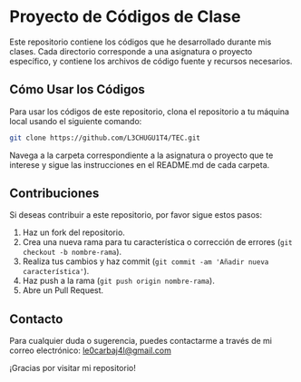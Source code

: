 


# Proyecto de Códigos de Clase

Este repositorio contiene los códigos que he desarrollado durante mis clases. Cada directorio corresponde a una asignatura o proyecto específico, y contiene los archivos de código fuente y recursos necesarios.


## Cómo Usar los Códigos

Para usar los códigos de este repositorio, clona el repositorio a tu máquina local usando el siguiente comando:

```bash
git clone https://github.com/L3CHUGU1T4/TEC.git
```

Navega a la carpeta correspondiente a la asignatura o proyecto que te interese y sigue las instrucciones en el README.md de cada carpeta.

## Contribuciones

Si deseas contribuir a este repositorio, por favor sigue estos pasos:

1. Haz un fork del repositorio.
2. Crea una nueva rama para tu característica o corrección de errores (`git checkout -b nombre-rama`).
3. Realiza tus cambios y haz commit (`git commit -am 'Añadir nueva característica'`).
4. Haz push a la rama (`git push origin nombre-rama`).
5. Abre un Pull Request.

## Contacto

Para cualquier duda o sugerencia, puedes contactarme a través de mi correo electrónico: le0carbaj4l@gmail.com

¡Gracias por visitar mi repositorio!
```le0carbaj4l@gmail.com´´´
